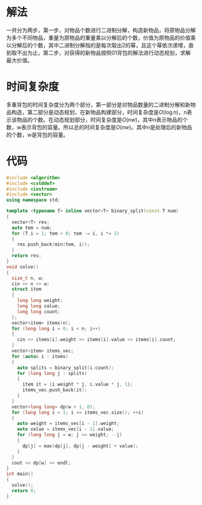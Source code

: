 ﻿# 解法

一共分为两步，第一步，对物品个数进行二进制分解，构造新物品，将原物品分解为多个不同物品，重量为原物品的重量乘以分解后的个数，价值为原物品的价值乘以分解后的个数，其中二进制分解指的是每次取出2的幂，且这个幂依次递增，直到取不出为止。第二步，对获得的新物品按照01背包的解法进行动态规划，求解最大价值。

# 时间复杂度

多重背包的时间复杂度分为两个部分，第一部分是对物品数量的二进制分解和新物品构造，第二部分是动态规划，在新物品构建部分，时间复杂度是$O (\log n)$，n表示该物品的个数。在动态规划部分，时间复杂度是$O (nw)$，其中n表示物品的个数，w表示背包的容量。所以总的时间复杂度是$O (nw)$。其中n是处理后的新物品的个数，w是背包的容量。

# 代码
```cpp
#include <algorithm>
#include <cstddef>
#include <iostream>
#include <vector>
using namespace std;

template <typename T> inline vector<T> binary_split(const T num)
{
  vector<T> res;
  auto tem = num;
  for (T i = 1; tem > 0; tem -= i, i *= 2)
  {
    res.push_back(min(tem, i));
  }
  return res;
}
void solve()
{
  size_t n, w;
  cin >> n >> w;
  struct item
  {
    long long weight;
    long long value;
    long long count;
  };
  vector<item> items(n);
  for (long long i = 0; i < n; i++)
  {
    cin >> items[i].weight >> items[i].value >> items[i].count;
  }
  vector<item> items_vec;
  for (auto& i : items)
  {
    auto splits = binary_split(i.count);
    for (long long j : splits)
    {
      item it = {i.weight * j, i.value * j, 1};
      items_vec.push_back(it);
    }
  }
  vector<long long> dp(w + 1, 0);
  for (long long i = 1; i <= items_vec.size(); ++i)
  {
    auto weight = items_vec[i - 1].weight;
    auto value = items_vec[i - 1].value;
    for (long long j = w; j >= weight; --j)
    {
      dp[j] = max(dp[j], dp[j - weight] + value);
    }
  }
  cout << dp[w] << endl;
}
int main()
{
  solve();
  return 0;
}
```